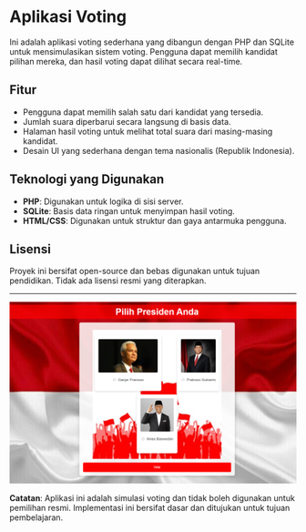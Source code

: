 # Aplikasi Voting

Ini adalah aplikasi voting sederhana yang dibangun dengan PHP dan SQLite untuk mensimulasikan sistem voting. Pengguna dapat memilih kandidat pilihan mereka, dan hasil voting dapat dilihat secara real-time.

## Fitur
- Pengguna dapat memilih salah satu dari kandidat yang tersedia.
- Jumlah suara diperbarui secara langsung di basis data.
- Halaman hasil voting untuk melihat total suara dari masing-masing kandidat.
- Desain UI yang sederhana dengan tema nasionalis (Republik Indonesia).

## Teknologi yang Digunakan
- **PHP**: Digunakan untuk logika di sisi server.
- **SQLite**: Basis data ringan untuk menyimpan hasil voting.
- **HTML/CSS**: Digunakan untuk struktur dan gaya antarmuka pengguna.

## Lisensi
Proyek ini bersifat open-source dan bebas digunakan untuk tujuan pendidikan. Tidak ada lisensi resmi yang diterapkan.

---

 ![foto](presiden.png)

**Catatan**: Aplikasi ini adalah simulasi voting dan tidak boleh digunakan untuk pemilihan resmi. Implementasi ini bersifat dasar dan ditujukan untuk tujuan pembelajaran.
